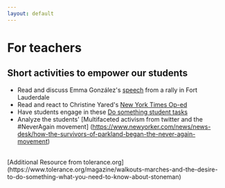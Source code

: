 ```yaml
---
layout: default
---
```


For teachers
============
## Short activities to empower our students

- Read and discuss Emma González's [speech](https://www.nytimes.com/2018/02/18/us/emma-gonzalez-florida-shooting.html "Link to speech") from a rally in Fort Lauderdale
- Read and react to Christine Yared's [New York Times Op-ed](https://www.nytimes.com/2018/02/18/opinion/florida-school-shooting-guns.html?mtrref=www.google.com&assetType=opinion "Link to Op-ed")
- Have students engage in these [Do something student tasks](https://www.tolerance.org/classroom-resources/student-tasks/do-something)
- Analyze the students' [Multifaceted activism from twitter and the #NeverAgain movement] (https://www.newyorker.com/news/news-desk/how-the-survivors-of-parkland-began-the-never-again-movement)
<br>
[Additional Resource from tolerance.org](https://www.tolerance.org/magazine/walkouts-marches-and-the-desire-to-do-something-what-you-need-to-know-about-stoneman)
